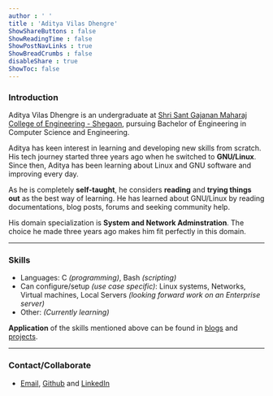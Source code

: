 ```yaml
---
author : ' '
title : 'Aditya Vilas Dhengre'
ShowShareButtons : false
ShowReadingTime : false
ShowPostNavLinks : true
ShowBreadCrumbs : false
disableShare : true
ShowToc: false
---
```


### Introduction

Aditya Vilas Dhengre is an undergraduate at [Shri Sant Gajanan Maharaj College of Engineering - Shegaon](https://ssgmce.ac.in/),
pursuing Bachelor of Engineering in Computer Science and Engineering. 

Aditya has keen interest in learning and developing new skills from scratch.
His tech journey started three years ago when he switched to **GNU/Linux**. Since then, Aditya has been learning about Linux and GNU software and improving every day.

As he is completely **self-taught**, he considers **reading** and **trying things out** as the best way of learning. He has learned about GNU/Linux
by reading documentations, blog posts, forums and seeking community help.

His domain specialization is **System and Network Adminstration**. The choice he made three years ago
makes him fit perfectly in this domain.

---

### Skills
- Languages: C *(programming)*, Bash *(scripting)*
- Can configure/setup *(use case specific)*: Linux systems, Networks, Virtual machines,
Local Servers *(looking forward work on an Enterprise server)*
- Other: *(Currently learning)*

**Application** of the skills mentioned above can be found in [blogs](/blogs) and [projects](/projects).

---

### Contact/Collaborate 
- [Email](mailto:demo.lappy@protonmail.com), [Github](https://github.com/0xguava) and
[LinkedIn](https://www.linkedin.com/in/adityadhengre?utm_source=share&utm_campaign=share_via&utm_content=profile&utm_medium=android_app)
